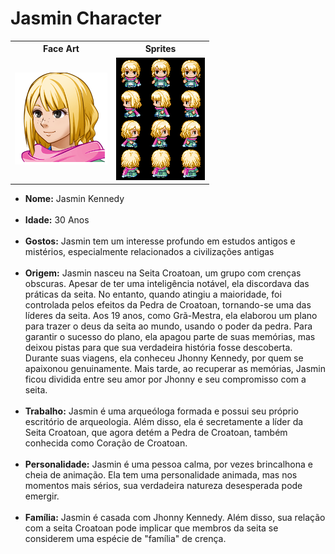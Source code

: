 <h1> Jasmin Character </h1>
<table>
  <tr>
    <th><b>Face Art</b></th>
    <th><b>Sprites</b></th>
  </tr>
  <td><img src = 'Jasmin_Face_Art.png' alt = 'Jasmin_Face_Art'></td>
  <td><img src = 'Jasmin_Sprites.png' alt = 'Jasmin_Sprites'></td>
</table>
<ul>
<li><b>Nome:</b> Jasmin Kennedy</li> <br>
<li><b>Idade:</b> 30 Anos </b></li> <br>
<li><b>Gostos:</b> Jasmin tem um interesse profundo em estudos antigos e mistérios, especialmente relacionados a civilizações antigas </li> <br>
<li><b>Origem:</b> Jasmin nasceu na Seita Croatoan, um grupo com crenças obscuras. Apesar de ter uma inteligência notável, ela discordava das práticas da seita. No entanto, quando atingiu a maioridade, foi controlada pelos efeitos da Pedra de Croatoan, tornando-se uma das líderes da seita. Aos 19 anos, como Grã-Mestra, ela elaborou um plano para trazer o deus da seita ao mundo, usando o poder da pedra. Para garantir o sucesso do plano, ela apagou parte de suas memórias, mas deixou pistas para que sua verdadeira história fosse descoberta. Durante suas viagens, ela conheceu Jhonny Kennedy, por quem se apaixonou genuinamente. Mais tarde, ao recuperar as memórias, Jasmin ficou dividida entre seu amor por Jhonny e seu compromisso com a seita.</li> <br>
<li><b>Trabalho:</b> Jasmin é uma arqueóloga formada e possui seu próprio escritório de arqueologia. Além disso, ela é secretamente a líder da Seita Croatoan, que agora detém a Pedra de Croatoan, também conhecida como Coração de Croatoan.</li> <br>
<li><b>Personalidade:</b> Jasmin é uma pessoa calma, por vezes brincalhona e cheia de animação. Ela tem uma personalidade animada, mas nos momentos mais sérios, sua verdadeira natureza desesperada pode emergir.</li> <br>
<li><b>Família:</b> Jasmin é casada com Jhonny Kennedy. Além disso, sua relação com a seita Croatoan pode implicar que membros da seita se considerem uma espécie de "família" de crença.</li> <br>

</ul>

